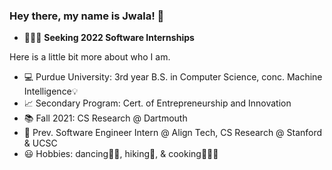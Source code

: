 ### Hey there, my name is Jwala!  👋

- 👩🏽‍💻 **Seeking 2022 Software Internships**

Here is a little bit more about who I am.
- 💻 Purdue University: 3rd year B.S. in Computer Science, conc. Machine Intelligence💡
- 📈 Secondary Program: Cert. of Entrepreneurship and Innovation
- 📚 Fall 2021: CS Research @ Dartmouth
- 👾 Prev. Software Engineer Intern @ Align Tech, CS Research @ Stanford & UCSC
- 😃 Hobbies: dancing💃🏽, hiking🥾, & cooking👩🏽‍🍳

<!--
**jwalaarammitra/jwalaarammitra** is a ✨ _special_ ✨ repository because its `README.md` (this file) appears on your GitHub profile.

Here are some ideas to get you started:

- 🔭 I’m currently working on ...
- 🌱 I’m currently learning ...
- 👯 I’m looking to collaborate on ...
- 🤔 I’m looking for help with ...
- 💬 Ask me about ...
- 📫 How to reach me: ...
- 😄 Pronouns: ...
- ⚡ Fun fact: ...
-->
